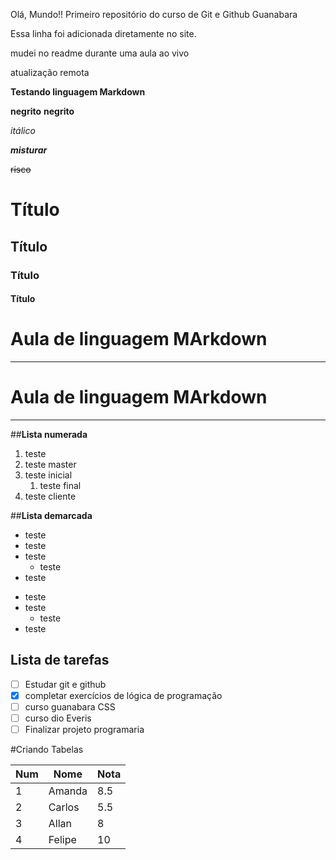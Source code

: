 Olá, Mundo!!
Primeiro repositório do curso de Git e Github Guanabara 

Essa linha foi adicionada diretamente no site.

mudei no readme durante uma aula ao vivo

atualização remota

**Testando linguagem Markdown**

**negrito**
__negrito__

*itálico*

__*misturar*__

~~risco~~


# Título
## Título
### Título
#### Título

# Aula de linguagem MArkdown
***

# Aula de linguagem MArkdown
---

##__Lista numerada__
1. teste
1. teste master
1. teste inicial
   1. teste final
1. teste cliente
   
##__Lista demarcada__

* teste
* teste
* teste
   * teste
* teste

- teste
- teste
   - teste
- teste

## __Lista de tarefas__

- [ ] Estudar git e github
- [x] completar exercícios de lógica de programação
- [ ] curso guanabara CSS
- [ ] curso dio  Everis
- [ ] Finalizar projeto programaria

#Criando Tabelas

Num | Nome | Nota
---|---|---|
1 | Amanda | 8.5
2 | Carlos | 5.5
3 | Allan | 8
4 |Felipe | 10
